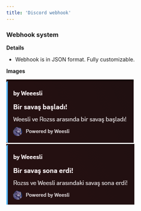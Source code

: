 ```yaml
---
title: 'Discord webhook'
---
```


### Webhook system


**Details**

- Webhook is in JSON format. Fully customizable.


**Images**

![webhook_1](../../../../assets/rguilds/webhooks/webhook_1.png)
![webhook_2](../../../../assets/rguilds/webhooks/webhook_2.png)